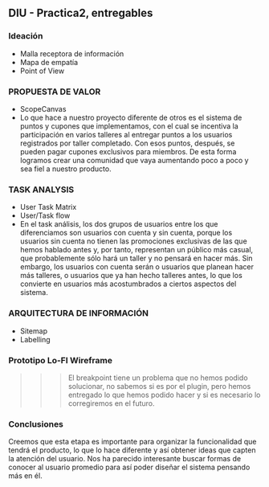 ## DIU - Practica2, entregables

### Ideación 
* Malla receptora de información 
* Mapa de empatía
* Point of View 


### PROPUESTA DE VALOR
* ScopeCanvas
* Lo que hace a nuestro proyecto diferente de otros es el sistema de puntos y cupones que implementamos, con el cual se incentiva la participación en varios talleres al entregar puntos a los usuarios registrados por taller completado. Con esos puntos, después, se pueden pagar cupones exclusivos para miembros. De esta forma logramos crear una comunidad que vaya aumentando poco a poco y sea fiel a nuestro producto.


### TASK ANALYSIS

* User Task Matrix 
* User/Task flow
* En el task análisis, los dos grupos de usuarios entre los que diferenciamos son usuarios con cuenta y sin cuenta, porque los usuarios sin cuenta no tienen las promociones exclusivas de las que hemos hablado antes y, por tanto, representan un público más casual, que probablemente sólo hará un taller y no pensará en hacer más. Sin embargo, los usuarios con cuenta serán o usuarios que planean hacer más talleres, o usuarios que ya han hecho talleres antes, lo que los convierte en usuarios más acostumbrados a ciertos aspectos del sistema.


### ARQUITECTURA DE INFORMACIÓN

* Sitemap 
* Labelling 


### Prototipo Lo-FI Wireframe 
>>> El breakpoint tiene un problema que no hemos podido solucionar, no sabemos si es por el plugin, pero hemos entregado lo que hemos podido hacer y si es necesario lo corregiremos en el futuro.


### Conclusiones  
Creemos que esta etapa es importante para organizar la funcionalidad que tendrá el producto, lo que lo hace diferente y así obtener ideas que capten la atención del usuario. Nos ha parecido interesante buscar formas de conocer al usuario promedio para así poder diseñar el sistema pensando más en él.
